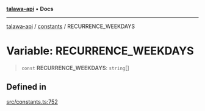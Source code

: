 [**talawa-api**](../../README.md) • **Docs**

***

[talawa-api](../../modules.md) / [constants](../README.md) / RECURRENCE\_WEEKDAYS

# Variable: RECURRENCE\_WEEKDAYS

> `const` **RECURRENCE\_WEEKDAYS**: `string`[]

## Defined in

[src/constants.ts:752](https://github.com/PalisadoesFoundation/talawa-api/blob/fe65d855b3d1e3e4af621340e7e8bfa0325634c1/src/constants.ts#L752)
